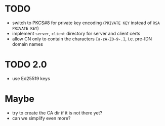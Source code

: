 # TODO

- switch to PKCS#8 for private key encoding (`PRIVATE KEY` instead of 
  `RSA PRIVATE KEY`)
- implement `server`, `client` directory for server and client certs
- allow CN only to contain the characters `[a-zA-Z0-9-.]`, i.e. pre-IDN 
  domain names

# TODO 2.0

- use Ed25519 keys

# Maybe

- try to create the CA dir if it is not there yet?
- can we simplify even more?
